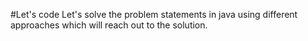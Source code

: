 #Let's code
Let's solve the problem statements in java using different approaches which will reach out to the solution. 
